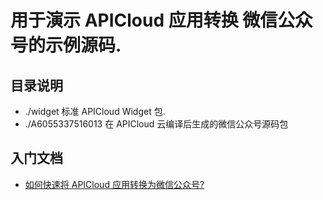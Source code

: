 # 用于演示 APICloud 应用转换 微信公众号的示例源码.

## 目录说明

* ./widget 标准 APICloud Widget 包.
* ./A6055337516013 在 APICloud 云编译后生成的微信公众号源码包

## 入门文档

* [如何快速将 APICloud 应用转换为微信公众号?
](http://docs.apicloud.com/wechatoffacc/apicloud_web_runtime_guid)
